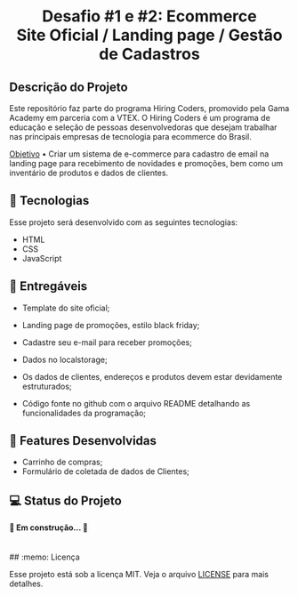 <h1 align="center"> Desafio #1 e #2: Ecommerce
<br>
	Site Oficial / Landing page / Gestão de Cadastros </h1>

## Descrição do Projeto

Este repositório faz parte do programa Hiring Coders, promovido pela Gama Academy em parceria com a VTEX. O Hiring Coders é um programa de educação e seleção de pessoas desenvolvedoras que desejam trabalhar nas principais empresas de tecnologia para ecommerce do Brasil. 

<p align="justify">
	
<a href="#objetivo">Objetivo</a> 
  • Criar um sistema de e-commerce para cadastro de email na landing page para recebimento de novidades e promoções, bem como um inventário de produtos e dados de clientes.
</p>

## 🚀 Tecnologias

Esse projeto será desenvolvido com as seguintes tecnologias:
- HTML
- CSS
- JavaScript

## 🔖 Entregáveis

- Template do site oficial;

- Landing page de promoções, estilo black friday; 

- Cadastre seu e-mail para receber promoções;

- Dados no localstorage;

- Os dados de clientes, endereços e produtos devem estar devidamente estruturados;

- Código fonte no github com o arquivo README detalhando as funcionalidades da programação;

## 🚀 Features Desenvolvidas

- Carrinho de compras;
- Formulário de coletada de dados de Clientes;

## 💻 Status do Projeto 

<h4 align="justify"> 🚧  Em construção...  🚧	</h4>

<br>
## :memo: Licença

Esse projeto está sob a licença MIT. Veja o arquivo [LICENSE](.github/LICENSE.md) para mais detalhes.

